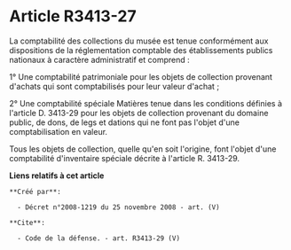 # Article R3413-27

La comptabilité des collections du musée est tenue conformément aux dispositions de la réglementation comptable des
établissements publics nationaux à caractère administratif et comprend : 

1° Une comptabilité patrimoniale pour les objets de collection provenant d'achats qui sont comptabilisés pour leur valeur
d'achat ; 

2° Une comptabilité spéciale Matières tenue dans les conditions définies à l'article D. 3413-29 pour les objets de collection
provenant du domaine public, de dons, de legs et dations qui ne font pas l'objet d'une comptabilisation en valeur. 

Tous les objets de collection, quelle qu'en soit l'origine, font l'objet d'une comptabilité d'inventaire spéciale décrite à
l'article R. 3413-29.

**Liens relatifs à cet article**

	**Créé par**:

	  - Décret n°2008-1219 du 25 novembre 2008 - art. (V)

	**Cite**:

	  - Code de la défense. - art. R3413-29 (V)
